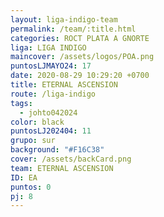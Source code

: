 ```yaml
---
layout: liga-indigo-team
permalink: /team/:title.html
categories: ROCT PLATA A GNORTE
liga: LIGA INDIGO
maincover: /assets/logos/POA.png
puntosLJMAYO24: 17
date: 2020-08-29 10:29:20 +0700
title: ETERNAL ASCENSION
route: /liga-indigo
tags:
  - johto042024
color: black
puntosLJ202404: 11
grupo: sur
background: "#F16C38"
cover: /assets/backCard.png
team: ETERNAL ASCENSION
ID: EA
puntos: 0
pj: 8
---
```

